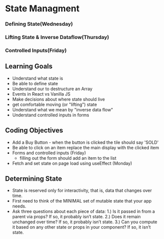 # State Managment
### Defining State(Wednesday) 
### Lifting State & Inverse Dataflow(Thursday)
### Controlled Inputs(Friday)


## Learning Goals
- Understand what state is
- Be able to define state
- Understand our to destructure an Array
- Events in React vs Vanilla JS 
- Make decisions about where state should live 
- get comfortable moving (or "lifting") state 
- Understand what we mean by "inverse data flow"
- Understand controlled inputs in forms

## Coding Objectives
- Add a Buy Button - when the button is clicked the tile should say 'SOLD'
- Be able to click on an item replace the main display with the clicked item
- Forms and controlled inputs (Friday)
   - filling out the form should add an item to the list
- Fetch and set state on page load using useEffect (Monday) 



## Determining State
- State is reserved only for interactivity, that is, data that changes over time.
- First need to think of the MINIMAL set of mutable state that your app needs.
- Ask three questions about each piece of data:
1.) Is it passed in from a parent via props? If so, it probably isn’t state.
2.) Does it remain unchanged over time? If so, it probably isn’t state.
3.) Can you compute it based on any other state or props in your component? If so, it isn’t state.